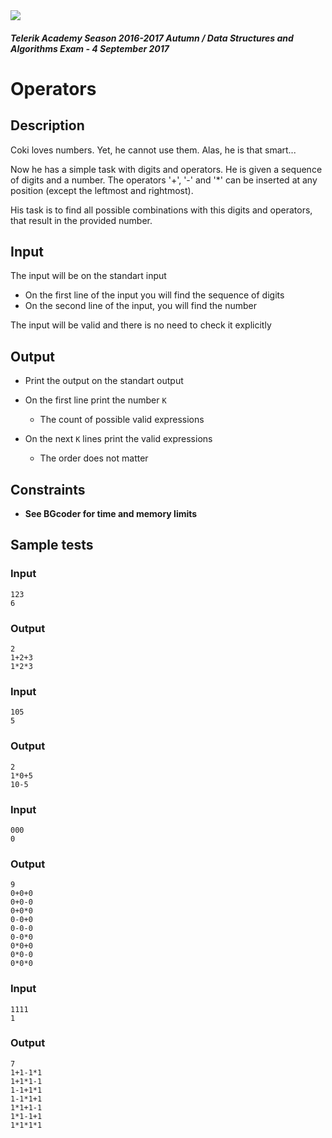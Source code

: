 <img src="https://raw.githubusercontent.com/TelerikAcademy/Common/master/logos/telerik-header-logo.png"/>

#### _Telerik Academy Season 2016-2017 Autumn / Data Structures and Algorithms Exam - 4 September 2017_
# Operators


## Description

Coki loves numbers. Yet, he cannot use them. Alas, he is that smart...

Now he has a simple task with digits and operators. He is given a sequence of digits and a number. The operators '+', '-' and '\*' can be inserted at any position (except the leftmost and rightmost).

His task is to find all possible combinations with this digits and operators, that result in the provided number.

## Input

The input will be on the standart input

- On the first line of the input you will find the sequence of digits
- On the second line of the input, you will find the number

The input will be valid and there is no need to check it explicitly


## Output

- Print the output on the standart output

- On the first line print the number `K`
    -   The count of possible valid expressions
- On the next `K` lines print the valid expressions
    -   The order does not matter

## Constraints
- **See BGcoder for time and memory limits**

## Sample tests


### Input


```
123
6
```

### Output

```
2
1+2+3
1*2*3
```

### Input

```
105
5
```
### Output

```
2
1*0+5
10-5
```

### Input

```
000
0
```

### Output

```
9
0+0+0
0+0-0
0+0*0
0-0+0
0-0-0
0-0*0
0*0+0
0*0-0
0*0*0
```


### Input

```
1111
1
```

### Output
   
```
7
1+1-1*1
1+1*1-1
1-1+1*1
1-1*1+1
1*1+1-1
1*1-1+1
1*1*1*1

```
